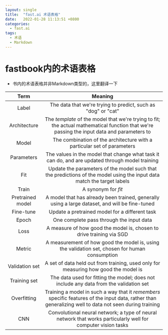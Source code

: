 ```yaml
---
layout: single
title:  "fast.ai 术语表格"
date:   2022-01-28 11:13:51 +0800
categories:
  - fast.ai
tags:
  - 术语
  - Markdown
---
```


# fastbook内的术语表格

- 书内的术语表格并非Markdown类型的，这里翻译一下

| Term | Meaning
|:-:|:-:
|Label | The data that we're trying to predict, such as "dog" or "cat"
|Architecture | The _template_ of the model that we're trying to fit; the actual mathematical function that we're passing the input data and parameters to
|Model | The combination of the architecture with a particular set of parameters
|Parameters | The values in the model that change what task it can do, and are updated through model training
|Fit | Update the parameters of the model such that the predictions of the model using the input data match the target labels
|Train | A synonym for _fit_
|Pretrained model | A model that has already been trained, generally using a large dataset, and will be fine-tuned
|Fine-tune | Update a pretrained model for a different task
|Epoch | One complete pass through the input data
|Loss | A measure of how good the model is, chosen to drive training via SGD
|Metric | A measurement of how good the model is, using the validation set, chosen for human consumption
|Validation set | A set of data held out from training, used only for measuring how good the model is
|Training set | The data used for fitting the model; does not include any data from the validation set
|Overfitting | Training a model in such a way that it _remembers_ specific features of the input data, rather than generalizing well to data not seen during training
|CNN | Convolutional neural network; a type of neural network that works particularly well for computer vision tasks